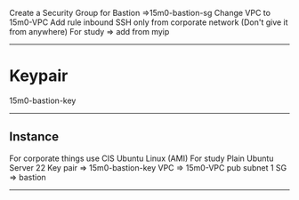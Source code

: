 Create a Security Group for Bastion =>15m0-bastion-sg
Change VPC to 15m0-VPC
Add rule inbound SSH only from corporate network (Don't give it from anywhere)
For study => add from myip
___

# Keypair
15m0-bastion-key
___
## Instance
For corporate things use CIS Ubuntu Linux (AMI)
For study Plain Ubuntu Server 22
Key pair => 15m0-bastion-key
VPC => 15m0-VPC
pub subnet 1
SG => bastion
___

